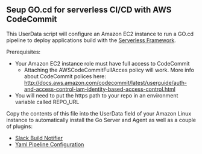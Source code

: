 ## Seup GO.cd for serverless CI/CD with AWS CodeCommit

This UserData script will configure an Amazon EC2 instance to run a GO.cd pipeline to deploy applications build with the [Serverless Framework](https://serverless.com).

Prerequisites:

* Your Amazon EC2 instance role must have full access to CodeCommit
  * Attaching the AWSCodeCommitFullAcces policy will work. More info about CodeCommit polices here: http://docs.aws.amazon.com/codecommit/latest/userguide/auth-and-access-control-iam-identity-based-access-control.html
* You will need to put the https path to your repo in an environment variable called REPO_URL

Copy the contents of this file into the UserData field of your Amazon Linux instance to automatically install the Go Server and Agent as well as a couple of plugins:

* [Slack Build Notifier](https://github.com/ashwanthkumar/gocd-slack-build-notifier)
* [Yaml Pipeline Configuration](https://github.com/tomzo/gocd-yaml-config-plugin)
